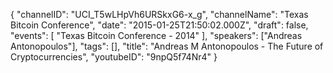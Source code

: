 {
    "channelID": "UCI_T5wLHpVh6URSkxG6-x_g",
    "channelName": "Texas Bitcoin Conference",
    "date": "2015-01-25T21:50:02.000Z",
    "draft": false,
    "events": [
        "Texas Bitcoin Conference - 2014"
    ],
    "speakers": ["Andreas Antonopoulos"],
    "tags": [],
    "title": "Andreas M Antonopoulos - The Future of Cryptocurrencies",
    "youtubeID": "9npQ5f74Nr4"
}

